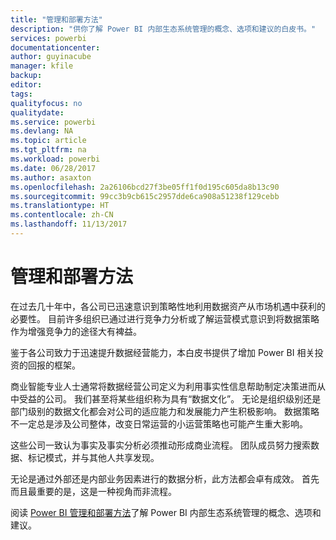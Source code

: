 ```yaml
---
title: "管理和部署方法"
description: "供你了解 Power BI 内部生态系统管理的概念、选项和建议的白皮书。"
services: powerbi
documentationcenter: 
author: guyinacube
manager: kfile
backup: 
editor: 
tags: 
qualityfocus: no
qualitydate: 
ms.service: powerbi
ms.devlang: NA
ms.topic: article
ms.tgt_pltfrm: na
ms.workload: powerbi
ms.date: 06/28/2017
ms.author: asaxton
ms.openlocfilehash: 2a26106bcd27f3be05ff1f0d195c605da8b13c90
ms.sourcegitcommit: 99cc3b9cb615c2957dde6ca908a51238f129cebb
ms.translationtype: HT
ms.contentlocale: zh-CN
ms.lasthandoff: 11/13/2017
---
```

# <a name="governance-and-deployment-approaches"></a>管理和部署方法
在过去几十年中，各公司已迅速意识到策略性地利用数据资产从市场机遇中获利的必要性。 目前许多组织已通过进行竞争力分析或了解运营模式意识到将数据策略作为增强竞争力的途径大有裨益。  

鉴于各公司致力于迅速提升数据经营能力，本白皮书提供了增加 Power BI 相关投资的回报的框架。

商业智能专业人士通常将数据经营公司定义为利用事实性信息帮助制定决策进而从中受益的公司。  我们甚至将某些组织称为具有“数据文化”。
无论是组织级别还是部门级别的数据文化都会对公司的适应能力和发展能力产生积极影响。  数据策略不一定总是涉及公司整体，改变日常运营的小运营策略也可能产生重大影响。

这些公司一致认为事实及事实分析必须推动形成商业流程。 团队成员努力搜索数据、标记模式，并与其他人共享发现。 

无论是通过外部还是内部业务因素进行的数据分析，此方法都会卓有成效。 首先而且最重要的是，这是一种视角而非流程。

阅读 [Power BI 管理和部署方法](http://go.microsoft.com/fwlink/?LinkId=785915&clcid=0x409)了解 Power BI 内部生态系统管理的概念、选项和建议。

